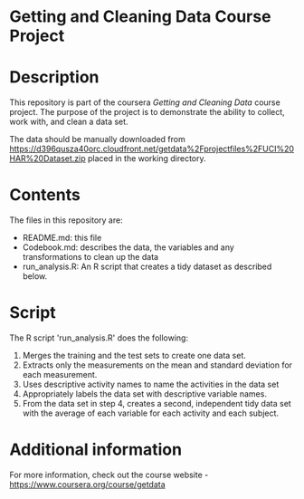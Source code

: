 Getting and Cleaning Data Course Project
===============

# Description
This repository is part of the coursera *Getting and Cleaning Data* course project. The purpose of the project is to demonstrate the ability to collect, work with, and clean a data set.

The data should be manually downloaded from <https://d396qusza40orc.cloudfront.net/getdata%2Fprojectfiles%2FUCI%20HAR%20Dataset.zip> placed in the working directory.

# Contents
The files in this repository are:
- README.md: this file
- Codebook.md: describes the data, the variables and any transformations to clean up the data
- run_analysis.R: An R script that creates a tidy dataset as described below.

# Script

The R script 'run_analysis.R' does the following:

1. Merges the training and the test sets to create one data set.
2. Extracts only the measurements on the mean and standard deviation for each measurement. 
3. Uses descriptive activity names to name the activities in the data set
4. Appropriately labels the data set with descriptive variable names. 
5. From the data set in step 4, creates a second, independent tidy data set with the average of each variable for each activity and each subject.

# Additional information

For more information, check out the course website - <https://www.coursera.org/course/getdata>